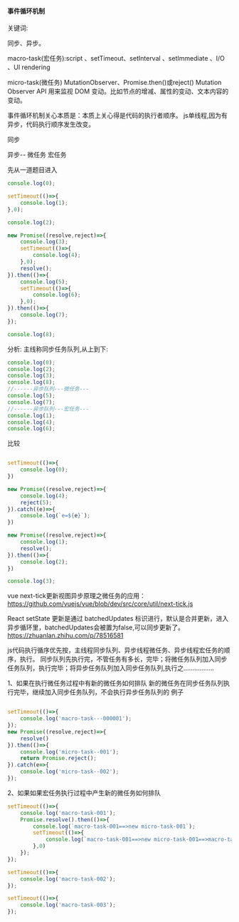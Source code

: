 
#### 事件循环机制


关键词:

同步、异步。

macro-task(宏任务):script 、setTimeout、setInterval 、setImmediate 、I/O 、UI rendering

micro-task(微任务) MutationObserver、Promise.then()或reject()
Mutation Observer API 用来监视 DOM 变动。比如节点的增减、属性的变动、文本内容的变动。


事件循环机制关心本质是：本质上关心得是代码的执行者顺序。
js单线程,因为有异步，代码执行顺序发生改变。

同步 

异步-- 微任务
       宏任务


先从一道题目进入

```javascript
console.log(0);

setTimeout(()=>{
    console.log(1);
},0);

console.log(2);

new Promise((resolve,reject)=>{
    console.log(3);
    setTimeout(()=>{
        console.log(4);
    },0);
    resolve();
}).then(()=>{
    console.log(5);
    setTimeout(()=>{
        console.log(6);
    },0);
}).then(()=>{
    console.log(7);
});

console.log(8);

```

分析:
主线称同步任务队列,从上到下:
```javascript
console.log(0);
console.log(2);
console.log(3);
console.log(8);
//------异步队列---微任务---
console.log(5);
console.log(7);
//------异步队列---宏任务---
console.log(1);
console.log(4);
console.log(6);
```

比较
```javascript

setTimeout(()=>{
    console.log(0);
})

new Promise((resolve,reject)=>{
    console.log(4);
    reject(5);
}).catch((e)=>{
    console.log(`e=${e}`);
})

new Promise((resolve,reject)=>{
    console.log(1);
    resolve();
}).then(()=>{
    console.log(2);
})

console.log(3);

```

vue next-tick更新视图异步原理之微任务的应用：
https://github.com/vuejs/vue/blob/dev/src/core/util/next-tick.js

React setState 更新是通过 batchedUpdates 标识进行，默认是合并更新，进入异步循环里，batchedUpdates会被置为false,可以同步更新了。
https://zhuanlan.zhihu.com/p/78516581

js代码执行循序优先按，主线程同步队列、异步线程微任务、异步线程宏任务的顺序，执行。
同步队列先执行完，不管任务有多长，完毕；将微任务队列加入同步任务队列，执行完毕；将异步任务队列加入同步任务队列,执行之.................

1、如果在执行微任务过程中有新的微任务如何排队
新的微任务在同步任务队列执行完毕，继续加入同步任务队列，不会执行异步任务队列的
例子
```javascript

setTimeout(()=>{
    console.log('macro-task---000001');
});
new Promise((resolve,reject)=>{
    resolve()
}).then(()=>{
    console.log('micro-task--001');
    return Promise.reject();
}).catch(e=>{
    console.log('micro-task--002');
});

```

2、如果如果宏任务执行过程中产生新的微任务如何排队
```javascript
setTimeout(()=>{
    console.log('macro-task-001');
    Promise.resolve().then(()=>{
        console.log(`macro-task-001==>new micro-task-001`);
        setTimeout(()=>{
            console.log(`macro-task-001==>new micro-task-001==>macro-task-001`);
        },0)
    });
});

setTimeout(()=>{
    console.log('macro-task-002');
});

setTimeout(()=>{
    console.log('macro-task-003');
});
```




